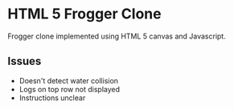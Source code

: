 HTML 5 Frogger Clone
====================

Frogger clone implemented using HTML 5 canvas and Javascript.

Issues
------

* Doesn't detect water collision
* Logs on top row not displayed
* Instructions unclear